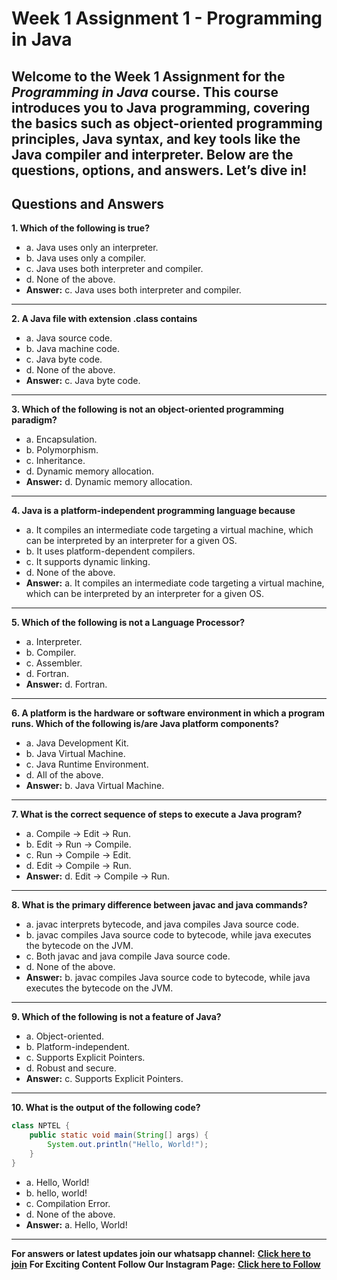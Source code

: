 # Week 1 Assignment 1 - Programming in Java

Welcome to the Week 1 Assignment for the *Programming in Java* course. This course introduces you to Java programming, covering the basics such as object-oriented programming principles, Java syntax, and key tools like the Java compiler and interpreter. Below are the questions, options, and answers. Let’s dive in!
---
## Questions and Answers

**1. Which of the following is true?**  
   - a. Java uses only an interpreter.  
   - b. Java uses only a compiler.  
   - c. Java uses both interpreter and compiler.  
   - d. None of the above.  
   - **Answer:** c. Java uses both interpreter and compiler.
---
**2. A Java file with extension .class contains**  
   - a. Java source code.  
   - b. Java machine code.  
   - c. Java byte code.  
   - d. None of the above.  
   - **Answer:** c. Java byte code.

---
**3. Which of the following is not an object-oriented programming paradigm?**  
   - a. Encapsulation.  
   - b. Polymorphism.  
   - c. Inheritance.  
   - d. Dynamic memory allocation.  
   - **Answer:** d. Dynamic memory allocation.
---
**4. Java is a platform-independent programming language because**  
   - a. It compiles an intermediate code targeting a virtual machine, which can be interpreted by an interpreter for a given OS.  
   - b. It uses platform-dependent compilers.  
   - c. It supports dynamic linking.  
   - d. None of the above.  
   - **Answer:** a. It compiles an intermediate code targeting a virtual machine, which can be interpreted by an interpreter for a given OS.
---
**5. Which of the following is not a Language Processor?**  
   - a. Interpreter.  
   - b. Compiler.  
   - c. Assembler.  
   - d. Fortran.  
   - **Answer:** d. Fortran.
---
**6. A platform is the hardware or software environment in which a program runs. Which of the following is/are Java platform components?**  
   - a. Java Development Kit.  
   - b. Java Virtual Machine.  
   - c. Java Runtime Environment.  
   - d. All of the above.  
   - **Answer:** b. Java Virtual Machine.
---
**7. What is the correct sequence of steps to execute a Java program?**  
   - a. Compile → Edit → Run.  
   - b. Edit → Run → Compile.  
   - c. Run → Compile → Edit.  
   - d. Edit → Compile → Run.  
   - **Answer:** d. Edit → Compile → Run.
---
**8. What is the primary difference between javac and java commands?**  
   - a. javac interprets bytecode, and java compiles Java source code.  
   - b. javac compiles Java source code to bytecode, while java executes the bytecode on the JVM.  
   - c. Both javac and java compile Java source code.  
   - d. None of the above.  
   - **Answer:** b. javac compiles Java source code to bytecode, while java executes the bytecode on the JVM.
---
**9. Which of the following is not a feature of Java?**  
   - a. Object-oriented.  
   - b. Platform-independent.  
   - c. Supports Explicit Pointers.  
   - d. Robust and secure.  
   - **Answer:** c. Supports Explicit Pointers.
---
**10. What is the output of the following code?**

```java
class NPTEL {
    public static void main(String[] args) {
        System.out.println("Hello, World!");
    }
}
```
   - a. Hello, World!  
   - b. hello, world!  
   - c. Compilation Error.  
   - d. None of the above.  
   - **Answer:** a. Hello, World!

--- 
**For answers or latest updates join our whatsapp channel:** [**Click here to join**](https://whatsapp.com/channel/0029VaBH3MTB4hdN4CjPtM36)
**For Exciting Content Follow Our Instagram Page:** [**Click here to Follow**](https://www.instagram.com/innovisio.n?igsh=OHoxZXdsb245bnpp)
